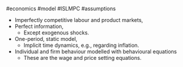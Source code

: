 #economics #model #ISLMPC #assumptions
- Imperfectly competitive labour and product markets,
- Perfect information,
	- Except exogenous shocks.
- One-period, static model,
	- Implicit time dynamics, e.g., regarding inflation.
- Individual and firm behaviour modelled with behavioural equations
	- These are the wage and price setting equations.